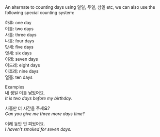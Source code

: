 An alternate to counting days using 일일, 두일, 삼일 etc, we can also use the following special counting system:

하루: one day  
이틀: two days  
사흘: three days  
나흘: four days  
닷새: five days  
엿새: six days  
이레: seven days  
여드레: eight days  
아흐레: nine days  
열흘: ten days

Examples  
내 생일 이틀 남았어요.  
_It is two days before my birthday._

사흘만 더 시간을 주세요?  
_Can you give me three more days time?_

이레 동안 안 피웠어요.  
_I haven’t smoked for seven days._
